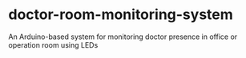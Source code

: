 # doctor-room-monitoring-system
An Arduino-based system for monitoring doctor presence in office or operation room using LEDs
